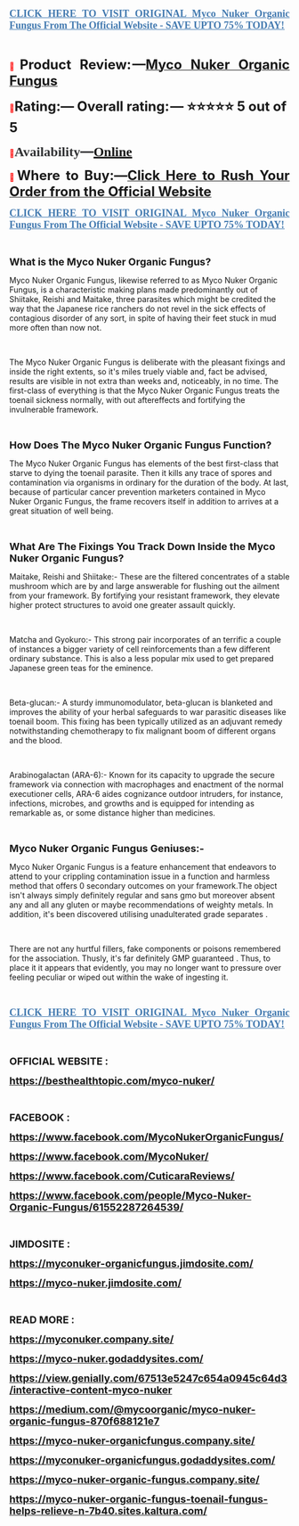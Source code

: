 <p align="justify"><strong><a href="https://besthealthtopic.com/myco-nuker-buy/"><span style="color: #437ab0;"><span style="font-family: 'Linux Libertine G';"><span style="font-size: large;"><span lang="en-US"><u>CLICK HERE TO VISIT ORIGINAL Myco Nuker Organic Fungus From The Official Website - SAVE UPTO 75% TODAY!</u></span></span></span></span></a></strong></p>
<p align="left">&nbsp;</p>
<p align="justify"><span style="color: #ff0000;">📣</span><span style="font-size: x-large;"><span lang="en-US"><strong>Product Review: &mdash;</strong></span></span><a href="https://www.facebook.com/MycoNukerOrganicFungus/" target="_blank"><span style="font-size: x-large;"><span lang="en-US"><strong>Myco Nuker Organic Fungus</strong></span></span></a></p>
<p><span style="color: #ff0000;">📣</span><span style="font-size: x-large;"><span lang="en-US"><strong>Rating:&mdash; Overall rating: &mdash; ⭐⭐⭐⭐⭐ 5 out of 5</strong></span></span></p>
<p><strong><span style="color: #ff0000;">📣</span></strong><strong><span style="color: #323335;"><span style="font-family: 'PT Serif', serif;"><span style="font-size: x-large;"><span lang="en-US"><strong>Availability</strong></span></span></span></span></strong><strong><span style="color: #323335;"><span style="font-size: x-large;">&mdash;</span></span></strong><strong><a href="https://www.facebook.com/MycoNuker/" target="_blank"><span style="font-family: 'PT Serif', serif;"><span style="font-size: x-large;"><span lang="en-US"><u><strong>Online</strong></u></span></span></span></a></strong></p>
<p align="justify"><span style="color: #ff0000;">📣</span><span style="font-size: x-large;"><span lang="en-US"><strong>Where to Buy:&mdash;</strong></span></span><a href="https://besthealthtopic.com/myco-nuker-buy/"><span style="font-size: x-large;"><strong>Click Here to Rush Your Order from the Official Website</strong></span></a></p>
<p align="justify"><strong><a href="https://besthealthtopic.com/myco-nuker-buy/"><span style="color: #437ab0;"><span style="font-family: 'Linux Libertine G';"><span style="font-size: large;"><span lang="en-US"><u><strong>CLICK HERE TO VISIT ORIGINAL Myco Nuker Organic Fungus From The Official Website - SAVE UPTO 75% TODAY!</strong></u></span></span></span></span></a></strong></p>
<p align="justify">&nbsp;</p>
<p><span style="font-size: large;"><strong>What is the Myco Nuker Organic Fungus?</strong></span></p>
<p>Myco Nuker Organic Fungus, likewise referred to as Myco Nuker Organic Fungus, is a characteristic making plans made predominantly out of Shiitake, Reishi and Maitake, three parasites which might be credited the way that the Japanese rice ranchers do not revel in the sick effects of contagious disorder of any sort, in spite of having their feet stuck in mud more often than now not.</p>
<p>&nbsp;</p>
<p>The Myco Nuker Organic Fungus is deliberate with the pleasant fixings and inside the right extents, so it's miles truely viable and, fact be advised, results are visible in not extra than weeks and, noticeably, in no time. The first-class of everything is that the Myco Nuker Organic Fungus treats the toenail sickness normally, with out aftereffects and fortifying the invulnerable framework.</p>
<p>&nbsp;</p>
<p><span style="font-size: large;"><strong>How Does The Myco Nuker Organic Fungus Function?</strong></span></p>
<p>The Myco Nuker Organic Fungus has elements of the best first-class that starve to dying the toenail parasite. Then it kills any trace of spores and contamination via organisms in ordinary for the duration of the body. At last, because of particular cancer prevention marketers contained in Myco Nuker Organic Fungus, the frame recovers itself in addition to arrives at a great situation of well being.</p>
<p>&nbsp;</p>
<p><span style="font-size: large;"><strong>What Are The Fixings You Track Down Inside the Myco Nuker Organic Fungus?</strong></span></p>
<p>Maitake, Reishi and Shiitake:- These are the filtered concentrates of a stable mushroom which are by and large answerable for flushing out the ailment from your framework. By fortifying your resistant framework, they elevate higher protect structures to avoid one greater assault quickly.</p>
<p>&nbsp;</p>
<p>Matcha and Gyokuro:- This strong pair incorporates of an terrific a couple of instances a bigger variety of cell reinforcements than a few different ordinary substance. This is also a less popular mix used to get prepared Japanese green teas for the eminence.</p>
<p>&nbsp;</p>
<p>Beta-glucan:- A sturdy immunomodulator, beta-glucan is blanketed and improves the ability of your herbal safeguards to war parasitic diseases like toenail boom. This fixing has been typically utilized as an adjuvant remedy notwithstanding chemotherapy to fix malignant boom of different organs and the blood.</p>
<p>&nbsp;</p>
<p>Arabinogalactan (ARA-6):- Known for its capacity to upgrade the secure framework via connection with macrophages and enactment of the normal executioner cells, ARA-6 aides cognizance outdoor intruders, for instance, infections, microbes, and growths and is equipped for intending as remarkable as, or some distance higher than medicines.</p>
<p>&nbsp;</p>
<p><span style="font-size: large;"><strong>Myco Nuker Organic Fungus Geniuses:-</strong></span></p>
<p>Myco Nuker Organic Fungus is a feature enhancement that endeavors to attend to your crippling contamination issue in a function and harmless method that offers 0 secondary outcomes on your framework.The object isn't always simply definitely regular and sans gmo but moreover absent any and all any gluten or maybe recommendations of weighty metals. In addition, it's been discovered utilising unadulterated grade separates .</p>
<p>&nbsp;</p>
<p>There are not any hurtful fillers, fake components or poisons remembered for the association. Thusly, it's far definitely GMP guaranteed . Thus, to place it it appears that evidently, you may no longer want to pressure over feeling peculiar or wiped out within the wake of ingesting it.</p>
<p align="justify">&nbsp;</p>
<p align="justify"><strong><a href="https://besthealthtopic.com/myco-nuker-buy/"><span style="color: #437ab0;"><span style="font-family: 'Linux Libertine G';"><span style="font-size: large;"><span lang="en-US"><u><strong>CLICK HERE TO VISIT ORIGINAL Myco Nuker Organic Fungus From The Official Website - SAVE UPTO 75% TODAY!</strong></u></span></span></span></span></a></strong></p>
<p align="justify">&nbsp;</p>
<p><span style="font-size: large;"><strong>OFFICIAL WEBSITE :</strong></span></p>
<p><span style="font-size: large;"><strong><a href="https://besthealthtopic.com/myco-nuker/"><span style="font-size: large;">https://besthealthtopic.com/myco-nuker/</span></a></strong></span></p>
<p>&nbsp;</p>
<p><span style="font-size: large;"><strong><span style="font-size: large;">FACEBOOK :</span></strong></span></p>
<p><span style="font-size: large;"><strong><a href="https://www.facebook.com/MycoNukerOrganicFungus/"><span style="font-size: large;">https://www.facebook.com/MycoNukerOrganicFungus/</span></a></strong></span></p>
<p><span style="font-size: large;"><strong><a href="https://www.facebook.com/MycoNuker/"><span style="font-size: large;">https://www.facebook.com/MycoNuker/</span></a></strong></span></p>
<p><span style="font-size: large;"><strong><a href="https://www.facebook.com/CuticaraReviews/"><span style="font-size: large;">https://www.facebook.com/CuticaraReviews/</span></a></strong></span></p>
<p><span style="font-size: large;"><strong><a href="https://www.facebook.com/people/Myco-Nuker-Organic-Fungus/61552287264539/"><span style="font-size: large;">https://www.facebook.com/people/Myco-Nuker-Organic-Fungus/61552287264539/</span></a></strong></span></p>
<p>&nbsp;</p>
<p><span style="font-size: large;"><strong><span style="font-size: large;">JIMDOSITE :</span></strong></span></p>
<p><span style="font-size: large;"><strong><a href="https://myconuker-organicfungus.jimdosite.com/"><span style="font-size: large;">https://myconuker-organicfungus.jimdosite.com/</span></a></strong></span></p>
<p><span style="font-size: large;"><strong><a href="https://myco-nuker.jimdosite.com/"><span style="font-size: large;">https://myco-nuker.jimdosite.com/</span></a></strong></span></p>
<p>&nbsp;</p>
<p><span style="font-size: large;"><strong><span style="font-size: large;">READ MORE :</span></strong></span></p>
<p><span style="font-size: large;"><strong><a href="https://myconuker.company.site/"><span style="font-size: large;">https://myconuker.company.site/</span></a></strong></span></p>
<p><span style="font-size: large;"><strong><a href="https://myco-nuker.godaddysites.com/"><span style="font-size: large;">https://myco-nuker.godaddysites.com/</span></a></strong></span></p>
<p><span style="font-size: large;"><strong><a href="https://view.genially.com/67513e5247c654a0945c64d3/interactive-content-myco-nuker"><span style="font-size: large;">https://view.genially.com/67513e5247c654a0945c64d3/interactive-content-myco-nuker</span></a></strong></span></p>
<p><span style="font-size: large;"><strong><a href="https://medium.com/@mycoorganic/myco-nuker-organic-fungus-870f688121e7"><span style="font-size: large;">https://medium.com/@mycoorganic/myco-nuker-organic-fungus-870f688121e7</span></a></strong></span></p>
<p><span style="font-size: large;"><strong><a href="https://myco-nuker-organicfungus.company.site/"><span style="font-size: large;">https://myco-nuker-organicfungus.company.site/</span></a></strong></span></p>
<p><span style="font-size: large;"><strong><a href="https://myconuker-organicfungus.godaddysites.com/"><span style="font-size: large;">https://myconuker-organicfungus.godaddysites.com/</span></a></strong></span></p>
<p><span style="font-size: large;"><strong><a href="https://myco-nuker-organic-fungus.company.site/"><span style="font-size: large;">https://myco-nuker-organic-fungus.company.site/</span></a></strong></span></p>
<p><span style="font-size: large;"><strong><span style="font-size: large;"><a href="https://myco-nuker-organic-fungus-toenail-fungus-hel/">https://myco-nuker-organic-fungus-toenail-fungus-hel</a><a href="https://myco-nuker-organic-fungus-toenail-fungus-helps-relieve-n-7b40.sites.kaltura.com/">ps-relieve-n-7b40.sites.kaltura.com/</a></span></strong></span></p>
<p align="justify">&nbsp;</p>
